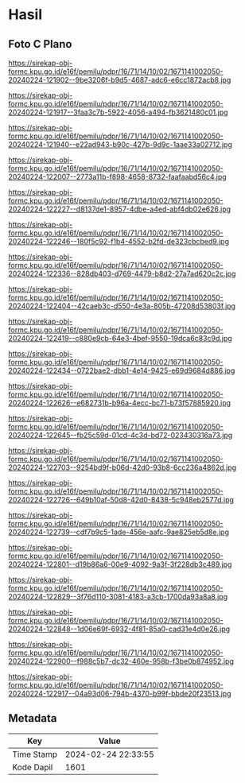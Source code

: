 # Hasil

## Foto C Plano

https://sirekap-obj-formc.kpu.go.id/e16f/pemilu/pdpr/16/71/14/10/02/1671141002050-20240224-121902--9be3206f-b9d5-4687-adc6-e6cc1872acb8.jpg

https://sirekap-obj-formc.kpu.go.id/e16f/pemilu/pdpr/16/71/14/10/02/1671141002050-20240224-121917--3faa3c7b-5922-4056-a494-fb3621480c01.jpg

https://sirekap-obj-formc.kpu.go.id/e16f/pemilu/pdpr/16/71/14/10/02/1671141002050-20240224-121940--e22ad943-b90c-427b-9d9c-1aae33a02712.jpg

https://sirekap-obj-formc.kpu.go.id/e16f/pemilu/pdpr/16/71/14/10/02/1671141002050-20240224-122007--2773a11b-f898-4658-8732-faafaabd56c4.jpg

https://sirekap-obj-formc.kpu.go.id/e16f/pemilu/pdpr/16/71/14/10/02/1671141002050-20240224-122227--d8137de1-8957-4dbe-a4ed-abf4db02e626.jpg

https://sirekap-obj-formc.kpu.go.id/e16f/pemilu/pdpr/16/71/14/10/02/1671141002050-20240224-122246--180f5c92-f1b4-4552-b2fd-de323cbcbed9.jpg

https://sirekap-obj-formc.kpu.go.id/e16f/pemilu/pdpr/16/71/14/10/02/1671141002050-20240224-122336--828db403-d769-4479-b8d2-27a7ad620c2c.jpg

https://sirekap-obj-formc.kpu.go.id/e16f/pemilu/pdpr/16/71/14/10/02/1671141002050-20240224-122404--42caeb3c-d550-4e3a-805b-47208d53803f.jpg

https://sirekap-obj-formc.kpu.go.id/e16f/pemilu/pdpr/16/71/14/10/02/1671141002050-20240224-122419--c880e9cb-64e3-4bef-9550-19dca6c83c9d.jpg

https://sirekap-obj-formc.kpu.go.id/e16f/pemilu/pdpr/16/71/14/10/02/1671141002050-20240224-122434--0722bae2-dbb1-4e14-9425-e69d9684d886.jpg

https://sirekap-obj-formc.kpu.go.id/e16f/pemilu/pdpr/16/71/14/10/02/1671141002050-20240224-122626--e682731b-b96a-4ecc-bc71-b73f57885920.jpg

https://sirekap-obj-formc.kpu.go.id/e16f/pemilu/pdpr/16/71/14/10/02/1671141002050-20240224-122645--fb25c59d-01cd-4c3d-bd72-023430316a73.jpg

https://sirekap-obj-formc.kpu.go.id/e16f/pemilu/pdpr/16/71/14/10/02/1671141002050-20240224-122703--9254bd9f-b06d-42d0-93b8-6cc236a4862d.jpg

https://sirekap-obj-formc.kpu.go.id/e16f/pemilu/pdpr/16/71/14/10/02/1671141002050-20240224-122726--649b10af-50d8-42d0-8438-5c948eb2577d.jpg

https://sirekap-obj-formc.kpu.go.id/e16f/pemilu/pdpr/16/71/14/10/02/1671141002050-20240224-122739--cdf7b9c5-1ade-456e-aafc-9ae825eb5d8e.jpg

https://sirekap-obj-formc.kpu.go.id/e16f/pemilu/pdpr/16/71/14/10/02/1671141002050-20240224-122801--d19b86a6-00e9-4092-9a3f-3f228db3c489.jpg

https://sirekap-obj-formc.kpu.go.id/e16f/pemilu/pdpr/16/71/14/10/02/1671141002050-20240224-122829--3f76d110-3081-4183-a3cb-1700da93a8a8.jpg

https://sirekap-obj-formc.kpu.go.id/e16f/pemilu/pdpr/16/71/14/10/02/1671141002050-20240224-122848--1d06e69f-6932-4f81-85a0-cad31e4d0e26.jpg

https://sirekap-obj-formc.kpu.go.id/e16f/pemilu/pdpr/16/71/14/10/02/1671141002050-20240224-122900--f988c5b7-dc32-460e-958b-f3be0b874952.jpg

https://sirekap-obj-formc.kpu.go.id/e16f/pemilu/pdpr/16/71/14/10/02/1671141002050-20240224-122917--04a93d06-794b-4370-b99f-bbde20f23513.jpg


## Metadata

| Key        | Value               |
| ---------- | ------------------- |
| Time Stamp | 2024-02-24 22:33:55 |
| Kode Dapil | 1601                |




